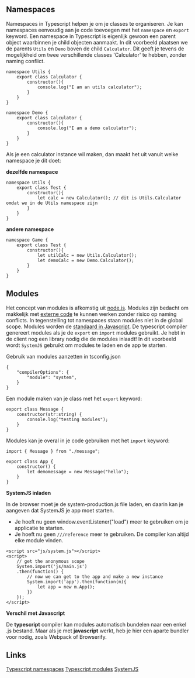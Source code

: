 ## Namespaces
Namespaces in Typescript helpen je om je classes te organiseren. Je kan namespaces eenvoudig aan je code toevoegen met het `namespace` en `export` keyword. Een namespace in Typescript is eigenlijk gewoon een parent object waarbinnen je child objecten aanmaakt. In dit voorbeeld plaatsen we de parents `Utils` en `Demo` boven de child `Calculator`. Dit geeft je tevens de mogelijkheid om twee verschillende classes 'Calculator' te hebben, zonder naming conflict. 

```
namespace Utils {
    export class Calculator {
        constructor(){
            console.log("I am an utils calculator");
        }
    }
}

namespace Demo {
    export class Calculator {
        constructor(){
            console.log("I am a demo calculator");
        }
    }
}
```

Als je een calculator instance wil maken, dan maakt het uit vanuit welke namespace je dit doet:

**dezelfde namespace**
```
namespace Utils {
    export class Test {
        constructor(){
            let calc = new Calculator(); // dit is Utils.Calculator omdat we in de Utils namespace zijn
        }
    }
}
```

**andere namespace**
```
namespace Game {
    export class Test {
        constructor(){
            let utilCalc = new Utils.Calculator();
            let demoCalc = new Demo.Calculator();
        }
    }
}
```

## Modules
Het concept van modules is afkomstig uit [node.js](https://nodejs.org/api/modules.html). Modules zijn bedacht om makkelijk met [externe code](https://www.npmjs.com) te kunnen werken zonder risico op naming conflicts. In tegenstelling tot namespaces staan modules niet in de global scope. Modules worden de [standaard in Javascript](http://exploringjs.com/es6/ch_modules.html). De typescript compiler genereert modules als je de `export` en `import` modules gebruikt. Je hebt in de client nog een library nodig die de modules inlaadt! In dit voorbeeld wordt `SystemJS` gebruikt om modules te laden en de app te starten.

Gebruik van modules aanzetten in tsconfig.json
```
{
    "compilerOptions": {
        "module": "system",
    }
}
```

Een module maken van je class met het `export` keyword:

```
export class Message {      
    constructor(str:string) {
        console.log("testing modules");
    }
}
```

Modules kan je overal in je code gebruiken met het `import` keyword:

```
import { Message } from "./message";

export class App {
    constructor() {
        let demomessage = new Message("hello");
    }
}
```

**SystemJS inladen**

In de browser moet je de system-production.js file laden, en daarin kan je aangeven dat SystemJS je app moet starten. 

- Je hoeft nu geen window.eventListener("load") meer te gebruiken om je applicatie te starten.
- Je hoeft nu geen `///reference` meer te gebruiken. De compiler kan altijd elke module vinden.

```
<script src="js/system.js"></script>
<script>
    // get the anonymous scope
    System.import('js/main.js')
    .then(function() {
        // now we can get to the app and make a new instance
        System.import('app').then(function(m){
            let app = new m.App();
        })
    });
</script>
```

**Verschil met Javascript**

De **typescript** compiler kan modules automatisch bundelen naar een enkel .js bestand. Maar als je met **javascript** werkt, heb je hier een aparte bundler voor nodig, zoals Webpack of Browserify.

## Links

[Typescript namespaces](https://www.typescriptlang.org/docs/handbook/namespaces.html)
[Typescript modules](https://www.typescriptlang.org/docs/handbook/modules.html)
[SystemJS](https://github.com/systemjs/systemjs)
